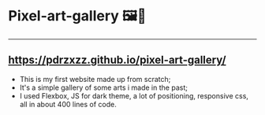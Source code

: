 # Pixel-art-gallery 🖼🎨
---
https://pdrzxzz.github.io/pixel-art-gallery/
---
- This is my first website made up from scratch;
- It's a simple gallery of some arts i made in the past;
- I used Flexbox, JS for dark theme, a lot of positioning, responsive css, all in about 400 lines of code.
